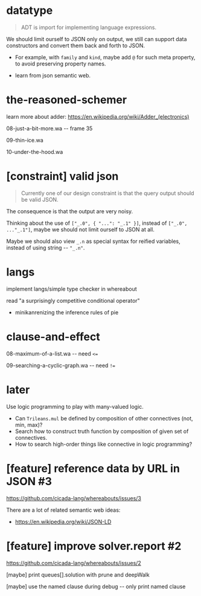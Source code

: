 # datatype

> ADT is import for implementing language expressions.

We should limit ourself to JSON only on output,
we still can support data constructors
and convert them back and forth to JSON.

- For example, with `family` and `kind`,
  maybe add `@` for such meta property,
  to avoid preserving property names.

- learn from json semantic web.

# the-reasoned-schemer

learn more about adder: https://en.wikipedia.org/wiki/Adder_(electronics)

08-just-a-bit-more.wa -- frame 35

09-thin-ice.wa

10-under-the-hood.wa

# [constraint] valid json

> Currently one of our design constraint is that
> the query output should be valid JSON.

The consequence is that the output are very noisy.

Thinking about the use of `["_.0", { "...": "_.1" }]`,
instead of `["_.0", ..."_.1"]`,
maybe we should not limit ourself to JSON at all.

Maybe we should also view `_.n` as special syntax for reified variables,
instead of using string -- `"_.n"`.

# langs

implement langs/simple type checker in whereabout

read "a surprisingly competitive conditional operator"

- minikanrenizing the inference rules of pie

# clause-and-effect

08-maximum-of-a-list.wa -- need `<=`

09-searching-a-cyclic-graph.wa -- need `!=`

# later

Use logic programming to play with many-valued logic.

- Can `Trileans.mul` be defined by composition of other connectives (not, min, max)?
- Search how to construct truth function by composition of given set of connectives.
- How to search high-order things like connective in logic programming?

# [feature] reference data by URL in JSON #3

https://github.com/cicada-lang/whereabouts/issues/3

There are a lot of related semantic web ideas:

- https://en.wikipedia.org/wiki/JSON-LD

# [feature] improve solver.report #2

https://github.com/cicada-lang/whereabouts/issues/2

[maybe] print queues[].solution with prune and deepWalk

[maybe] use the named clause during debug -- only print named clause

